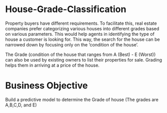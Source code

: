 # House-Grade-Classification
Property buyers have different requirements. To facilitate this, real estate companies prefer categorizing various houses into different grades based on various parameters. This would help agents in identifying the type of house a customer is looking for. This way, the search for the house can be narrowed down by focusing only on the ‘condition of the house’.

The Grade (condition of the house that ranges from A (Best) - E (Worst)) can also be used by existing owners to list their properties for sale. Grading helps them in arriving at a price of the house.

# Business Objective

Build a predictive model to determine the Grade of house (The grades are A,B,C,D, and E)
